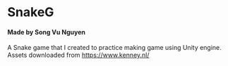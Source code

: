 # SnakeG
#### Made by Song Vu Nguyen
A Snake game that I created to practice making game using Unity engine.  
Assets downloaded from https://www.kenney.nl/